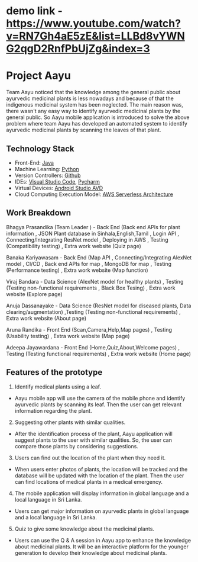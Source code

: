 # demo link - https://www.youtube.com/watch?v=RN7Gh4aE5zE&list=LLBd8vYWNG2qgD2RnfPbUjZg&index=3

# Project Aayu 

Team Aayu noticed that the knowledge among the general public about ayurvedic medicinal plants is less nowadays and because of that the indigenous medicinal system has been neglected. The main reason was, there wasn't any easy way to identify ayurvedic medicinal plants by the general public. So Aayu mobile application is introduced to solve the above problem where team Aayu has developed an automated system to identify ayurvedic medicinal plants by scanning the leaves of that plant.

## Technology Stack

 - Front-End: [Java](https://reactnative.dev/)
 - Machine Learning: [Python](https://www.python.org/) 
 - Version Controllers: [Github](https://github.com/)
 - IDEs: [Visual Studio Code](https://code.visualstudio.com/), [Pycharm](https://www.jetbrains.com/pycharm/)
 - Virtual Devices: [Android Studio AVD](https://developer.android.com/studio)
 - Cloud Computing Execution Model: [AWS Serverless Architecture](https://aws.amazon.com/)
 
 
 ## Work Breakdown

Bhagya Prasandika (Team Leader ) - Back End (Back end APIs for plant information , JSON Plant database in Sinhala,English,Tamil , Login API , Connecting/Integrating ResNet model ,  Deploying in AWS , Testing (Compatibility testing) , Extra work website (Quiz page)

Banaka Kariyawasam - Back End (Map API , Connecting/Integrating AlexNet model , CI/CD , Back end APIs for map  , MongoDB for map , Testing (Performance testing) , Extra work website (Map function)

Viraj Bandara - Data Science (AlexNet model for healthy plants) , Testing (Testing non-functional requirements , Black Box Tesing) , Extra work website (Explore page)

Anuja Dassanayake - Data Science (ResNet model for diseased plants, Data clearing/augmentation) ,Testing (Testing non-functional requirements) , Extra work 
website (About page)

Aruna Randika - Front End (Scan,Camera,Help,Map pages) , Testing (Usability testing) , Extra work website (Map page)

Adeepa Jayawardana - Front End (Home,Quiz,About,Welcome pages) , Testing (Testing functional requirements) , Extra work website (Home page)

 
 ## Features of the prototype
 1.  Identify medical plants using a leaf.
    

-   Aayu mobile app will use the camera of the mobile phone and identify ayurvedic plants by scanning its leaf. Then the user can get relevant information regarding the plant.
    

2.  Suggesting other plants with similar qualities.
    

-   After the identification process of the plant, Aayu application will suggest plants to the user with similar qualities. So, the user can compare those plants by considering suggestions.
    

3.  Users can find out the location of the plant when they need it.
    

-   When users enter photos of plants, the location will be tracked and the database will be updated with the location of the plant. Then the user can find locations of medical plants in a medical emergency.
    

4.  The mobile application will display information in global language and a local language in Sri Lanka.
    

-   Users can get major information on ayurvedic plants in global language and a local language in Sri Lanka.
    

5.  Quiz to give some knowledge about the medicinal plants.
    

-   Users can use the Q & A session in Aayu app to enhance the knowledge about medicinal plants. It will be an interactive platform for the younger generation to develop their knowledge about medicinal plants.




